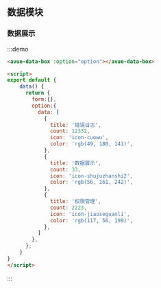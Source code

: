 <script>
export default {
    data() {
      return {
        form:{},
        option:{
          data: [
            {
              title: '错误日志',
              count: 12332,
              icon: 'icon-cuowu',
              color: 'rgb(49, 180, 141)',
            },
            {
              title: '数据展示',
              count: 33,
              icon: 'icon-shujuzhanshi2',
              color: 'rgb(56, 161, 242)',
            },
            {
              title: '权限管理',
              count: 2223,
              icon: 'icon-jiaoseguanli',
              color: 'rgb(117, 56, 199)',
            },
          ]
        },
      };
    }
}
</script>
<style>

</style>

## 数据模块



### 数据展示


:::demo  
```html
<avue-data-box :option="option"></avue-data-box>

<script>
export default {
    data() {
      return {
        form:{},
        option:{
          data: [
            {
              title: '错误日志',
              count: 12332,
              icon: 'icon-cuowu',
              color: 'rgb(49, 180, 141)',
            },
            {
              title: '数据展示',
              count: 33,
              icon: 'icon-shujuzhanshi2',
              color: 'rgb(56, 161, 242)',
            },
            {
              title: '权限管理',
              count: 2223,
              icon: 'icon-jiaoseguanli',
              color: 'rgb(117, 56, 199)',
            },
          ]
        },
      };
    }
}
</script>
```
:::